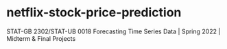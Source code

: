# netflix-stock-price-prediction
STAT-GB 2302/STAT-UB 0018 Forecasting Time Series Data | Spring 2022 | Midterm &amp; Final Projects
